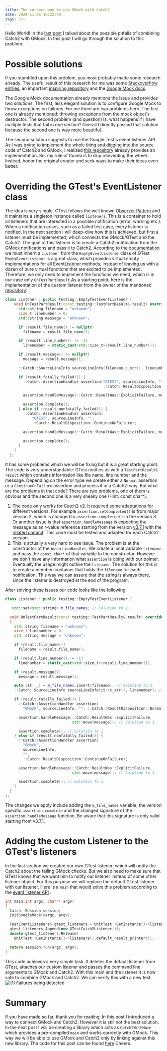 ```yaml
---
title: The correct way to use GMock with Catch2 
date: 2024-11-26 19:22:48
tags: C++
---
```

Hello World! In the [last post](https://asiltureli.github.io/2024/11/22/gmockcatch2danger) I talked about the possible pitfalls of combining Catch2 with GMock. In this post I will go through the solution to this problem.

# Possible solutions
If you stumbled upon this problem, you most probably made some research already. The useful result of this research for me was some [Stackoverflow entries](https://stackoverflow.com/questions/30485877/google-mock-and-catch-hpp-integration), an important [inspiring repository](https://github.com/matepek/catch2-with-gmock) and the [Google Mock docs](https://chromium.googlesource.com/external/github.com/google/googletest/+/refs/tags/release-1.8.0/googlemock/docs/ForDummies.md#using-google-mock-with-any-testing-framework). 

The Google Mock documentation already mentions the issue and provides two solutions. The first, less elegant solution is to configure Google Mock to throw exceptions on failures. For me there are two problems here. The first one is already mentioned: throwing exceptions from the mock object's destructor. The second problem (and question) is: what happens if I have multiple tests that fail in one section? Overall I directly passed that solution because the second one is way more beautiful.

The second solution suggests to use the Google Test's event listener API. As I was trying to implement the whole thing and digging into the source code of Catch2 and GMock, I realized [this repository](https://chromium.googlesource.com/external/github.com/google/googletest/+/refs/tags/release-1.8.0/googlemock/docs/ForDummies.md#using-google-mock-with-any-testing-framework) already provides an implementation. So. my rule of thumb is to skip reinventing the wheel. Instead, honor the original creator and seek ways to make their ideas even better.

# Overriding the GTest's EventListener class
The idea is very simple. GTest follows the well known [Observer Pattern](https://en.wikipedia.org/wiki/Observer_pattern) and it maintains a singleton instance called ```listeners```. This is a container to hold all listeners that are interested in a possible notification (error, warning etc.). When a notification arises, such as a failed test case, every listener is notified. In the next section I will deep-dive how this is achieved, but first a listener must be implemented, which connects the GMock/GTest and the Catch2. The goal of this listener is to create a Catch2 notification from the GMock notifications and pass it to Catch2. According to the [documentation](https://chromium.googlesource.com/external/github.com/google/googletest/+/refs/tags/release-1.8.0/googletest/docs/AdvancedGuide.md#defining-event-listeners) we must inherit a ```Listener``` from the ```EmptyEventListener``` class of GTest. ```EmptyEventListener``` is a great class, which provides virtual empty implementations for all EventListener methods, instead of leaving us with a dozen of pure virtual functions that are excited to be implemented. Therefore, we only need to implement the functions we need, which is in our case only ```OnTestPartResult```.As a starting point, here is the implementation of the custom listener from the owner of the mentioned [repository](https://github.com/matepek/catch2-with-gmock):

```cpp
class Listener : public testing::EmptyTestEventListener {
    void OnTestPartResult(const testing::TestPartResult& result) override {
      std::string filename = "unknown";
      size_t linenumber = 0;
      std::string message = "unknown";

      if (result.file_name() != nullptr)
        filename = result.file_name();

      if (result.line_number() != -1)
        linenumber = static_cast<std::size_t>(result.line_number());

      if (result.message() != nullptr)
        message = result.message();

      ::Catch::SourceLineInfo sourceLineInfo(filename.c_str(), linenumber);

      if (result.fatally_failed()) {
        ::Catch::AssertionHandler assertion("GTEST", sourceLineInfo, "",
                                            ::Catch::ResultDisposition::Normal);

        assertion.handleMessage(::Catch::ResultWas::ExplicitFailure, message);

        assertion.complete();
      } else if (result.nonfatally_failed()) {
        ::Catch::AssertionHandler assertion(
            "GTEST", sourceLineInfo, "",
            ::Catch::ResultDisposition::ContinueOnFailure);

        assertion.handleMessage(::Catch::ResultWas::ExplicitFailure, message);

        assertion.complete();
      }
    }
  };

```

It has some problems which we will be fixing but it is a great starting point. The code is very understandable: GTest notifies us with a ```TestPartResult& result``` which contains information like file name, line number and the message. Depending on the error type we create either a ```Normal``` assertion or a ```ContinueOnFailure``` assertion and process it in a Catch2-way. But what are the problems in that code? There are two problems, one of them is obvious and the second one is a very sneaky one (Hint: const char*). 

1. The code only works for Catch2 v2. It required some adaptations for different versions. For example ```assertion.setCompleted()``` is from major version 2, which is changed to ```assertion.completed()``` in the version 3. Or another issue is that ```assertion.handleMessage``` is expecting the message as an r-value reference starting from the version [v3.7.1](https://github.com/catchorg/Catch2/releases/tag/v3.7.1) with the [related commit](https://github.com/catchorg/Catch2/commit/412cad546a89cda9eaa8ef77d8161b719182cc9e). This code must be tested and adapted for each Catch2 version.
2. This is actually a very hard to see issue. The problem is at the constructor of the ```AssertionHandler```. We create a local variable ```filename``` and pass the ```const char*``` of that variable to the constructor. However we don't have any information what ```assertion``` is doing with our pointer. Eventually the usage might outlive the ```filename```. The solution for this is to create a member-container that holds the ```filename``` for each notification. This way we can assure that the string is always there, since the listener is destroyed at the end of the program.

After solving these issues our code looks like the following:

```cpp
class Listener : public testing::EmptyTestEventListener {

   std::set<std::string> m_file_names; // Solution to 2.

  void OnTestPartResult(const testing::TestPartResult& result) override
  {
    std::string filename = "unknown";
    size_t linenumber = 0;
    std::string message = "unknown";

    if (result.file_name())
      filename = result.file_name();

    if (result.line_number() != -1)
      linenumber = static_cast<std::size_t>(result.line_number());

    if (result.message())
      message = result.message();

    auto [it, _] = m_file_names.insert(filename); // Solution to 2.
    ::Catch::SourceLineInfo sourceLineInfo(it->c_str(), linenumber); // Solution to 2.

    if (result.fatally_failed()) {
      ::Catch::AssertionHandler assertion(
        "GMock", sourceLineInfo, "", ::Catch::ResultDisposition::Normal);

      assertion.handleMessage(::Catch::ResultWas::ExplicitFailure,
                              std::move(message)); // Solution to 1.

      assertion.complete(); // Solution to 1.
    } else if (result.nonfatally_failed()) {
      ::Catch::AssertionHandler assertion(
        "GMock",
        sourceLineInfo,
        "",
        ::Catch::ResultDisposition::ContinueOnFailure);

      assertion.handleMessage(::Catch::ResultWas::ExplicitFailure,
                              std::move(message)); // Solution to 1.

      assertion.complete(); // Solution to 1.
    }
  }
};

```

The changes we apply include adding the ```m_file_names``` variable, the version specific ```assertion.complete``` and the changed signature of the ```assertion.handleMessage``` function. Be aware that this signature is only valid starting from v3.7.1.

# Adding the custom Listener to the GTest's listeners
In the last section we created our own GTest listener, which will notify the Catch2 about the failing GMock checks. But we also need to make sure that GTest knows that we want him to notify our listener instead of some other listener object. For this purpose we will replace the default GTest listener with our listener. Here is a ```main``` that would solve this problem according to the [event listener API](https://chromium.googlesource.com/external/github.com/google/googletest/+/refs/tags/release-1.8.0/googletest/docs/AdvancedGuide.md#using-event-listeners) : 
```cpp
int main(int argc, char** argv)
{
  Catch::Session session;
  InitGoogleMock(&argc, argv);

  TestEventListeners& gtest_listeners = UnitTest::GetInstance()->listeners();
  gtest_listeners.Append(new GTestCatch2Listener());
  delete gtest_listeners.Release(
    UnitTest::GetInstance()->listeners().default_result_printer());

  return session.run(argc, argv);
}
```

This code achieves a very simple task. It deletes the default listener from GTest, attaches our custom listener and passes the command line arguments to GMock and Catch2. With this main and the listener it is now safe to combine GMock and Catch2. We can verify this with a new test:
![(1) Failures being detected](../images/gmockcatch2adapter/test_result_solved.png)

# Summary

If you have made so far, thank you for reading. In this post I introduced a way to connect GMock and Catch2. However it is still not the best solution. In the next post I will be creating a library which acts as ```Catch2WithMain``` which provides a pre-compiled ```main``` and works correctly with GMock. This way we will be able to use GMock and Catch2 only by linking against this new library. The code for this post can be found [here](https://github.com/asiltureli/GMockWithCatch2) Cheers.
